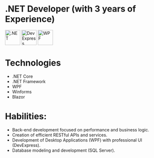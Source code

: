 # .NET Developer (with 3 years of Experience) 
<img src="https://styles.redditmedia.com/t5_2qh3h/styles/communityIcon_s4j823izlmu91.png" alt=".NET" width="50" height="50"/> <img src="https://devexpress.gallerycdn.vsassets.io/extensions/devexpress/devextrememobileappframework/22.2/1670592218445/Microsoft.VisualStudio.Services.Icons.Default" alt="DevExpress" width="50" height="50"/> <img src="https://encrypted-tbn0.gstatic.com/images?q=tbn:ANd9GcS-JOt73rdEpKk8nUuU_wPhHAhCXQiT0sPMHA&s](https://miro.medium.com/1*mC09uItKCOwFFzHwh4RMqg.jpeg" alt="WPF" width="50" height="50"/>

<!--
**ArmandoTeranCastillo/ArmandoTeranCastillo** is a ✨ _special_ ✨ repository because its `README.md` (this file) appears on your GitHub profile.-->


# Technologies
* .NET Core
* .NET Framework
* WPF
* Winforms
* Blazor

# Habilities:
* Back-end development focused on performance and business logic.
* Creation of efficient RESTful APIs and services.
* Development of Desktop Applications (WPF) with professional UI (DevExpress).
* Database modeling and development (SQL Server).
